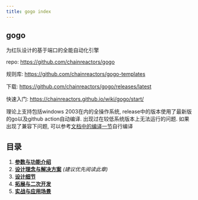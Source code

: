 ```yaml
---
title: gogo index
---
```


## gogo

为红队设计的基于端口的全能自动化引擎

repo: https://github.com/chainreactors/gogo

规则库: https://github.com/chainreactors/gogo-templates

下载: https://github.com/chainreactors/gogo/releases/latest

快速入门: https://chainreactors.github.io/wiki/gogo/start/

理论上支持包括windows 2003在内的全操作系统, release中的版本使用了最新版的go以及github action自动编译. 出现过在较低系统版本上无法运行的问题. 如果出现了兼容下问题, 可以参考[文档中的编译一节](/wiki/gogo/start/#make)自行编译

## 目录

1. [**参数与功能介绍**](/wiki/gogo/start)
2. [**设计理念与解决方案**](/wiki/gogo/design) *(建议优先阅读此章)*
3. [**设计细节**](/wiki/gogo/detail)
4. [**拓展与二次开发**](/wiki/gogo/extension)
5. [**实战与应用场景**](/wiki/gogo/do)

